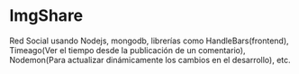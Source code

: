 # ImgShare
<p>Red Social usando Nodejs, mongodb, librerías como HandleBars(frontend), Timeago(Ver el tiempo desde la publicación de un comentario), Nodemon(Para actualizar dinámicamente los cambios en el desarrollo), etc.</p>
